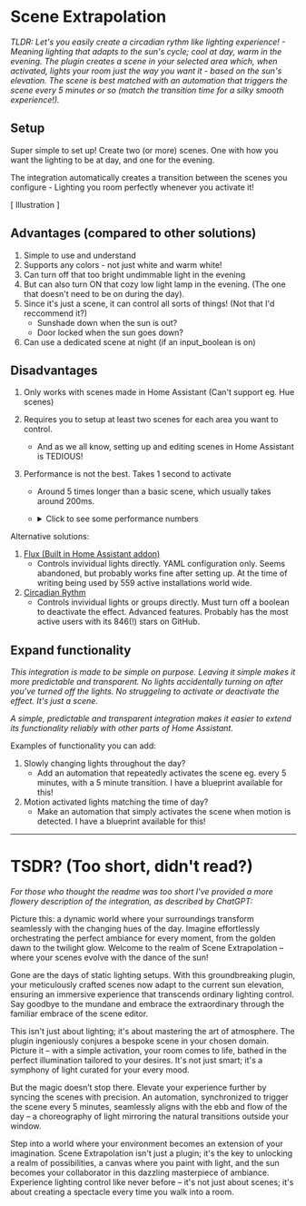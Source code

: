 # Scene Extrapolation

_TLDR: Let's you easily create a circadian rythm like lighting experience! - Meaning lighting that adapts to the sun's cycle; cool at day, warm in the evening. The plugin creates a scene in your selected area which, when activated, lights your room just the way you want it - based on the sun's elevation. The scene is best matched with an automation that triggers the scene every 5 minutes or so (match the transition time for a silky smooth experience!)._

## Setup

Super simple to set up! Create two (or more) scenes. One with how you want the lighting to be at day, and one for the evening.

The integration automatically creates a transition between the scenes you configure - Lighting you room perfectly whenever you activate it!

[ Illustration ]

## Advantages (compared to other solutions)

1. Simple to use and understand
2. Supports any colors - not just white and warm white!
3. Can turn off that too bright undimmable light in the evening
4. But can also turn ON that cozy low light lamp in the evening. (The one that doesn't need to be on during the day).
5. Since it's just a scene, it can control all sorts of things! (Not that I'd reccommend it?)
   - Sunshade down when the sun is out?
   - Door locked when the sun goes down?
6. Can use a dedicated scene at night (if an input_boolean is on)

## Disadvantages

1. Only works with scenes made in Home Assistant (Can't support eg. Hue scenes)
2. Requires you to setup at least two scenes for each area you want to control.
   - And as we all know, setting up and editing scenes in Home Assistant is TEDIOUS!
3. Performance is not the best. Takes 1 second to activate

   - Around 5 times longer than a basic scene, which usually takes around 200ms.
   - <details><summary>Click to see some performance numbers</summary>
     _You can find these numbers for your use case as well by turning on debug logging for the integration and checking the logs_

     ```
     	Loaded 5 scenes from in-memory entities
     	Time getting native scenes: 				  2.6035308837890625ms
     	Time getting sun events (precalculated):	  0.591278076171875ms
     	Time extrapolating: 						862.5073432922363ms
     	Time total applying scene: 					866.2581443786621ms
     ```

     </details>

Alternative solutions:

1. [Flux (Built in Home Assistant addon)](https://next.home-assistant.io/integrations/flux)
   - Controls invividual lights directly. YAML configuration only. Seems abandoned, but probably works fine after setting up. At the time of writing being used by 559 active installations world wide.
2. [Circadian Rythm](https://github.com/claytonjn/hass-circadian_lighting)
   - Controls invividual lights or groups directly. Must turn off a boolean to deactivate the effect. Advanced features. Probably has the most active users with its 846(!) stars on GitHub.

## Expand functionality

_This integration is made to be simple on purpose. Leaving it simple makes it more predictable and transparent. No lights accidentally turning on after you've turned off the lights. No struggeling to activate or deactivate the effect. It's just a scene._

_A simple, predictable and transparent integration makes it easier to extend its functionality reliably with other parts of Home Assistant._

Examples of functionality you can add:

1. Slowly changing lights throughout the day?
   - Add an automation that repeatedly activates the scene eg. every 5 minutes, with a 5 minute transition. I have a blueprint available for this!
2. Motion activated lights matching the time of day?
   - Make an automation that simply activates the scene when motion is detected. I have a blueprint available for this!

---

# TSDR? (Too short, didn't read?)

_For those who thought the readme was too short I've provided a more flowery description of the integration, as described by ChatGPT:_

Picture this: a dynamic world where your surroundings transform seamlessly with the changing hues of the day. Imagine effortlessly orchestrating the perfect ambiance for every moment, from the golden dawn to the twilight glow. Welcome to the realm of Scene Extrapolation – where your scenes evolve with the dance of the sun!

Gone are the days of static lighting setups. With this groundbreaking plugin, your meticulously crafted scenes now adapt to the current sun elevation, ensuring an immersive experience that transcends ordinary lighting control. Say goodbye to the mundane and embrace the extraordinary through the familiar embrace of the scene editor.

This isn't just about lighting; it's about mastering the art of atmosphere. The plugin ingeniously conjures a bespoke scene in your chosen domain. Picture it – with a simple activation, your room comes to life, bathed in the perfect illumination tailored to your desires. It's not just smart; it's a symphony of light curated for your every mood.

But the magic doesn’t stop there. Elevate your experience further by syncing the scenes with precision. An automation, synchronized to trigger the scene every 5 minutes, seamlessly aligns with the ebb and flow of the day – a choreography of light mirroring the natural transitions outside your window.

Step into a world where your environment becomes an extension of your imagination. Scene Extrapolation isn't just a plugin; it's the key to unlocking a realm of possibilities, a canvas where you paint with light, and the sun becomes your collaborator in this dazzling masterpiece of ambiance. Experience lighting control like never before – it's not just about scenes; it's about creating a spectacle every time you walk into a room.
